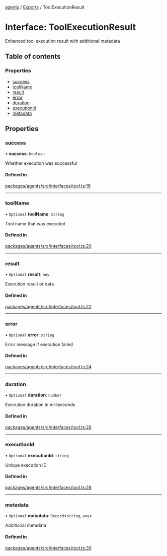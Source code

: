 <!-- 
 ⚠️  AUTO-GENERATED FILE - DO NOT EDIT MANUALLY
 This file is automatically generated by scripts/docs-generator.js
 To make changes, edit the source TypeScript files or update the generator script
-->

[agents](../../) / [Exports](../modules) / ToolExecutionResult

# Interface: ToolExecutionResult

Enhanced tool execution result with additional metadata

## Table of contents

### Properties

- [success](ToolExecutionResult#success)
- [toolName](ToolExecutionResult#toolname)
- [result](ToolExecutionResult#result)
- [error](ToolExecutionResult#error)
- [duration](ToolExecutionResult#duration)
- [executionId](ToolExecutionResult#executionid)
- [metadata](ToolExecutionResult#metadata)

## Properties

### success

• **success**: `boolean`

Whether execution was successful

#### Defined in

[packages/agents/src/interfaces/tool.ts:18](https://github.com/woojubb/robota/blob/c50179e56752f80ea03c64201e29ab12275152bf/packages/agents/src/interfaces/tool.ts#L18)

___

### toolName

• `Optional` **toolName**: `string`

Tool name that was executed

#### Defined in

[packages/agents/src/interfaces/tool.ts:20](https://github.com/woojubb/robota/blob/c50179e56752f80ea03c64201e29ab12275152bf/packages/agents/src/interfaces/tool.ts#L20)

___

### result

• `Optional` **result**: `any`

Execution result or data

#### Defined in

[packages/agents/src/interfaces/tool.ts:22](https://github.com/woojubb/robota/blob/c50179e56752f80ea03c64201e29ab12275152bf/packages/agents/src/interfaces/tool.ts#L22)

___

### error

• `Optional` **error**: `string`

Error message if execution failed

#### Defined in

[packages/agents/src/interfaces/tool.ts:24](https://github.com/woojubb/robota/blob/c50179e56752f80ea03c64201e29ab12275152bf/packages/agents/src/interfaces/tool.ts#L24)

___

### duration

• `Optional` **duration**: `number`

Execution duration in milliseconds

#### Defined in

[packages/agents/src/interfaces/tool.ts:26](https://github.com/woojubb/robota/blob/c50179e56752f80ea03c64201e29ab12275152bf/packages/agents/src/interfaces/tool.ts#L26)

___

### executionId

• `Optional` **executionId**: `string`

Unique execution ID

#### Defined in

[packages/agents/src/interfaces/tool.ts:28](https://github.com/woojubb/robota/blob/c50179e56752f80ea03c64201e29ab12275152bf/packages/agents/src/interfaces/tool.ts#L28)

___

### metadata

• `Optional` **metadata**: `Record`\<`string`, `any`\>

Additional metadata

#### Defined in

[packages/agents/src/interfaces/tool.ts:30](https://github.com/woojubb/robota/blob/c50179e56752f80ea03c64201e29ab12275152bf/packages/agents/src/interfaces/tool.ts#L30)
